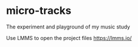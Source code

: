 # micro-tracks
The experiment and playground of my music study

Use LMMS to open the project files
https://lmms.io/
